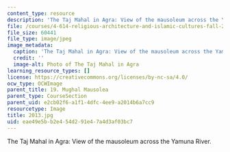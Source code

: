 ```yaml
---
content_type: resource
description: 'The Taj Mahal in Agra: View of the mausoleum across the Yamuna River.'
file: /courses/4-614-religious-architecture-and-islamic-cultures-fall-2002/eae49e5bb2e454d291e47a4d3af03bc7_2013.jpg
file_size: 60441
file_type: image/jpeg
image_metadata:
  caption: 'The Taj Mahal in Agra: View of the mausoleum across the Yamuna River.'
  credit: ''
  image-alt: Photo of The Taj Mahal in Agra
learning_resource_types: []
license: https://creativecommons.org/licenses/by-nc-sa/4.0/
ocw_type: OCWImage
parent_title: 19. Mughal Mausolea
parent_type: CourseSection
parent_uid: e2cb02f6-a1f1-4dfc-4ee9-a2014b6a7cc9
resourcetype: Image
title: 2013.jpg
uid: eae49e5b-b2e4-54d2-91e4-7a4d3af03bc7
---
```

The Taj Mahal in Agra: View of the mausoleum across the Yamuna River.